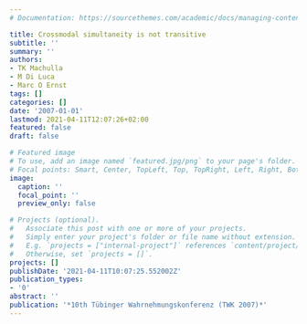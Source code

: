 ```yaml
---
# Documentation: https://sourcethemes.com/academic/docs/managing-content/

title: Crossmodal simultaneity is not transitive
subtitle: ''
summary: ''
authors:
- TK Machulla
- M Di Luca
- Marc O Ernst
tags: []
categories: []
date: '2007-01-01'
lastmod: 2021-04-11T12:07:26+02:00
featured: false
draft: false

# Featured image
# To use, add an image named `featured.jpg/png` to your page's folder.
# Focal points: Smart, Center, TopLeft, Top, TopRight, Left, Right, BottomLeft, Bottom, BottomRight.
image:
  caption: ''
  focal_point: ''
  preview_only: false

# Projects (optional).
#   Associate this post with one or more of your projects.
#   Simply enter your project's folder or file name without extension.
#   E.g. `projects = ["internal-project"]` references `content/project/deep-learning/index.md`.
#   Otherwise, set `projects = []`.
projects: []
publishDate: '2021-04-11T10:07:25.552002Z'
publication_types:
- '0'
abstract: ''
publication: '*10th Tübinger Wahrnehmungskonferenz (TWK 2007)*'
---
```

